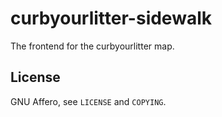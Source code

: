 curbyourlitter-sidewalk
=======================

The frontend for the curbyourlitter map.

License
-------

GNU Affero, see `LICENSE` and `COPYING`.
